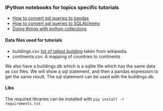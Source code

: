 ### IPython notebooks for topics specific  tutorials

* [How to convert sql queries to pandas](sql-equivalents.ipynb)
* [How to convert sql queries to SQLAlchemy](sql-equivalents-sqlalchemy.ipynb)
* [Doing things with python collections](Collections.ipynb)


#### Data files used for tutorials

* buildings.csv [list of tallest building](https://en.wikipedia.org/wiki/List_of_tallest_buildings_in_the_world) taken from wikipedia.
* continents.csv: A mapping of countries to continents

We also have a buildings.db which is a sqlite file which has the same data as csv files. We will show a sql statement, and then a pandas expression to get the same result. The sql statement can be used with the buildings.db.

#### Libs

The required libraries can be installed with `pip install -r requirements.txt`
